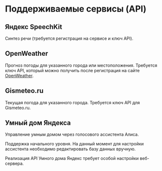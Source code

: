 # Поддерживаемые сервисы (API)

## Яндекс SpeechKit

Синтез речи (требуется регистрация на сервисе и ключ API).

## OpenWeather

Прогноз погоды для указанного города или местоположения. Требуется ключ API, который можно получить после регистрация на сайте [OpenWeather](https://openweathermap.org).

## Gismeteo.ru

Текущая погода для указанного города. Требуется ключ API для Gismeteo.ru.

## Умный дом Яндекса

Управление умным домом через голосового ассистента Алиса.

Поддержка начального уровня. На данный момент для настройки ассистента необходимо редактировать базу данных вручную.

Реализация API Умного дома Яндекс требует особой настройки веб-сервера.
